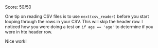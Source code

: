 Score: 50/50

One tip on reading CSV files is to use `next(csv_reader)` before you start looping through the rows in your CSV.  This will skip the header row.  I noticed how you were doing a test on `if age == 'age'` to determine if you were in hte header row.

Nice work!